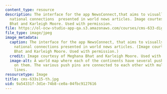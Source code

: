 ```yaml
---
content_type: resource
description: The interface for the app NewsConnect,that aims to visually represent
  national connections  presented in world news articles. Image courtesy of Meghana
  Bhat and Karleigh Moore. Used with permission.
file: https://ol-ocw-studio-app-qa.s3.amazonaws.com/courses/cms-633-digital-humanities-spring-2015/9a54331f3d1e74b8ce0a04fbc9127616_cms-633s15-th.jpg
file_type: image/jpeg
image_metadata:
  caption: The interface for the app NewsConnect, that aims to visually represent
    national connections presented in world news articles. (Image courtesy of Meghana
    Bhat and Karleigh Moore. Used with permission.)
  credit: Image courtesy of Meghana Bhat and Karleigh Moore. Used with permission.
  image-alt: A world map where each of the continents have several push pin icons
    on them. The various push pins are connected to each other with multi-colored
    lines.
resourcetype: Image
title: cms-633s15-th.jpg
uid: 9a54331f-3d1e-74b8-ce0a-04fbc9127616
---
```

